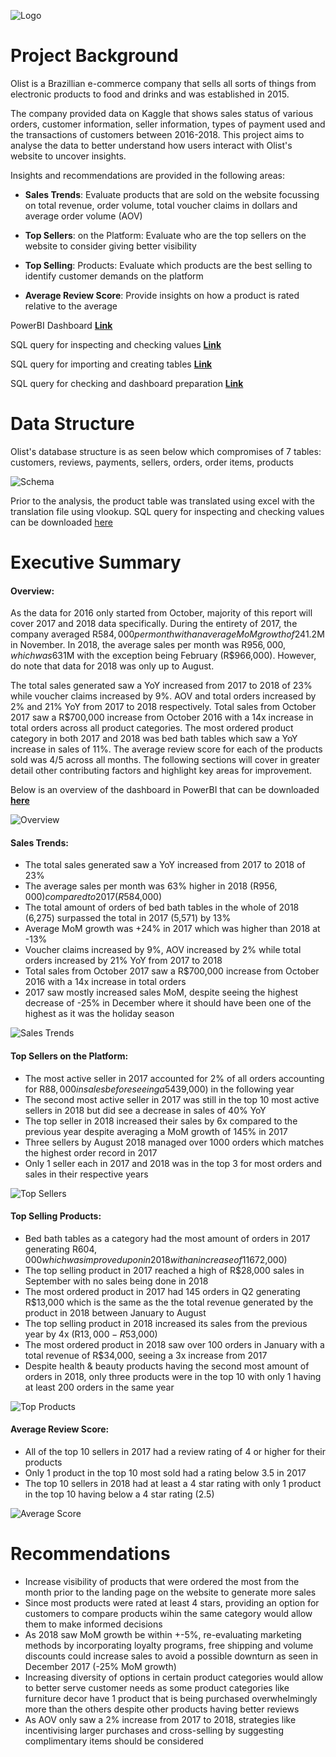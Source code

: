 ![Logo](https://unctad.org/sites/default/files/2021-03/2021-03-15_eCommerceCOVID19report-1-1220x675px.jpg)



# Project Background
Olist is a Brazillian e-commerce company that sells all sorts of things from electronic products to food and drinks and was established in 2015. 

The company provided data on Kaggle that shows sales status of various orders, customer information, seller information, types of payment used and the transactions of customers between 2016-2018. This project aims to analyse the data to better understand how users interact with Olist's website to uncover insights.

Insights and recommendations are provided in the following areas:
- **Sales Trends**: Evaluate products that are sold on the website focussing on total revenue, order volume, total voucher claims in dollars and average order volume (AOV)

- **Top Sellers**: on the Platform: Evaluate who are the top sellers on the website to consider giving better visibility

- **Top Selling**: Products: Evaluate which products are the best selling to identify customer demands on the platform

- **Average Review Score**: Provide insights on how a product is rated relative to the average

PowerBI Dashboard **[Link](https://www.google.com)**

SQL query for inspecting and checking values **[Link](https://www.google.com)**

SQL query for importing and creating tables  **[Link](https://www.google.com)**

SQL query for checking and dashboard preparation **[Link](https://www.google.com)**



# Data Structure
Olist's database structure is as seen below which compromises of 7 tables: customers, reviews, payments, sellers, orders, order items, products

![Schema](https://via.placeholder.com/468x300?text=App+Screenshot+Here)

Prior to the analysis, the product table was translated using excel with the translation file using vlookup. SQL query for inspecting and checking values can be downloaded [here](https://www.google.com)



# Executive Summary
#### Overview:
As the data for 2016 only started from October, majority of this report will cover 2017 and 2018 data specifically. During the entirety of 2017, the company averaged R$584,000 per month with an average MoM growth of 24% with an annual high of R$1.2M in November. In 2018, the average sales per month was R$956,000, which was 63% higher than in 2017. Both May and March 2018 matched the sales high of the previous year with every single month generating more than R$1M with the exception being February (R$966,000). However, do note that data for 2018 was only up to August.

The total sales generated saw a YoY increased from 2017 to 2018 of 23% while voucher claims increased by 9%. AOV and total orders increased by 2% and 21% YoY from 2017 to 2018 respectively. Total sales from October 2017 saw a R$700,000 increase from October 2016 with a 14x increase in total orders across all product categories. The most ordered product category in both 2017 and 2018 was bed bath tables which saw a YoY increase in sales of 11%. The average review score for each of the products sold was 4/5 across all months. The following sections will cover in greater detail other contributing factors and highlight key areas for improvement. 

Below is an overview of the dashboard in PowerBI that can be downloaded **[here](https://www.google.com)**

![Overview](https://github.com/user-attachments/assets/de35f378-7d64-4a90-ae87-8e9740a26410)

#### Sales Trends:
- The total sales generated saw a YoY increased from 2017 to 2018 of 23%
- The average sales per month was 63% higher in 2018 (R$956,000) compared to 2017 (R$584,000)
- The total amount of orders of bed bath tables in the whole of 2018 (6,275) surpassed the total in 2017 (5,571) by 13%
- Average MoM growth was +24% in 2017 which was higher than 2018 at -13%
- Voucher claims increased by 9%, AOV increased by 2% while total orders increased by 21% YoY from 2017 to 2018
- Total sales from October 2017 saw a R$700,000 increase from October 2016 with a 14x increase in total orders 
- 2017 saw mostly increased sales MoM, despite seeing the highest decrease of -25% in December where it should have been one of the highest as it was the holiday season

![Sales Trends](https://via.placeholder.com/468x300?text=App+Screenshot+Here)

#### Top Sellers on the Platform:
- The most active seller in 2017 accounted for 2% of all orders accounting for R$88,000 in sales before seeing a 54% decrease (R$39,000) in the following year
- The second most active seller in 2017 was still in the top 10 most active sellers in 2018 but did see a decrease in sales of 40% YoY
- The top seller in 2018 increased their sales by 6x compared to the previous year despite averaging a MoM growth of 145% in 2017
- Three sellers by August 2018 managed over 1000 orders which matches the highest order record in 2017
- Only 1 seller each in 2017 and 2018 was in the top 3 for most orders and sales in their respective years

![Top Sellers](https://via.placeholder.com/468x300?text=App+Screenshot+Here)

#### Top Selling Products:
- Bed bath tables as a category had the most amount of orders in 2017 generating R$604,000 which was improved upon in 2018 with an increase of 11% (R$672,000)
- The top selling product in 2017 reached a high of R$28,000 sales in September with no sales being done in 2018
- The most ordered product in 2017 had 145 orders in Q2 generating R$13,000 which is the same as the the total revenue generated by the product in 2018 between January to August
- The top selling product in 2018 increased its sales from the previous year by 4x (R$13,000 - R$53,000) 
- The most ordered product in 2018 saw over 100 orders in January with a total revenue of R$34,000, seeing a 3x increase from 2017
- Despite health & beauty products having the second most amount of orders in 2018, only three products were in the top 10 with only 1 having at least 200 orders in the same year

![Top Products](https://via.placeholder.com/468x300?text=App+Screenshot+Here)

#### Average Review Score:
- All of the top 10 sellers in 2017 had a review rating of 4 or higher for their products
- Only 1 product in the top 10 most sold had a rating below 3.5 in 2017
- The top 10 sellers in 2018 had at least a 4 star rating with only 1 product in the top 10 having below a 4 star rating (2.5)

![Average Score](https://via.placeholder.com/468x300?text=App+Screenshot+Here)




# Recommendations
- Increase visibility of products that were ordered the most from the month prior to the landing page on the website to generate more sales
- Since most products were rated at least 4 stars, providing an option for customers to compare products wihin the same category would allow them to make informed decisions
- As 2018 saw MoM growth be within +-5%, re-evaluating marketing methods by incorporating loyalty programs, free shipping and volume discounts could increase sales to avoid a possible downturn as seen in December 2017 (-25% MoM growth)
- Increasing diversity of options in certain product categories would allow to better serve customer needs as some product categories like furniture decor have 1 product that is being purchased overwhelmingly more than the others despite other products having better reviews
- As AOV only saw a 2% increase from 2017 to 2018, strategies like incentivising larger purchases and cross-selling by suggesting complimentary items should be considered
